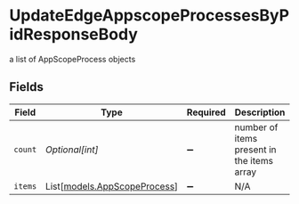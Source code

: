 # UpdateEdgeAppscopeProcessesByPidResponseBody

a list of AppScopeProcess objects


## Fields

| Field                                                        | Type                                                         | Required                                                     | Description                                                  |
| ------------------------------------------------------------ | ------------------------------------------------------------ | ------------------------------------------------------------ | ------------------------------------------------------------ |
| `count`                                                      | *Optional[int]*                                              | :heavy_minus_sign:                                           | number of items present in the items array                   |
| `items`                                                      | List[[models.AppScopeProcess](../models/appscopeprocess.md)] | :heavy_minus_sign:                                           | N/A                                                          |